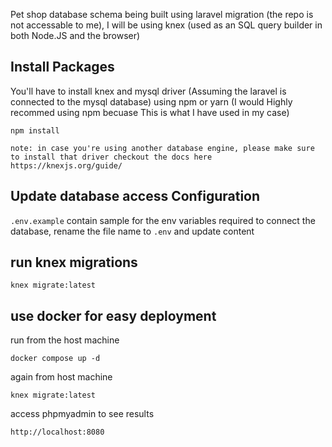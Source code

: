 Pet shop database schema being built using laravel migration (the repo is not accessable to me), I will be using knex (used as an SQL query builder in both Node.JS and the browser)

## Install Packages 
You'll have to install knex and mysql driver (Assuming the laravel is connected to the mysql database) using npm or yarn (I would Highly recommed using npm becuase This is what I have used in my case)
```
npm install
```
`note: in case you're using another database engine, please make sure to install that driver checkout the docs here https://knexjs.org/guide/`

## Update database access Configuration 
`.env.example` contain sample for the env variables required to connect the database, rename the file name to `.env` and update content

## run knex migrations

```
knex migrate:latest
```


## use docker for easy deployment

run from the host machine
```
docker compose up -d
```
 again from host machine

 ```
 knex migrate:latest
 ```


 access phpmyadmin to see results 
 ```
 http://localhost:8080
 ```
